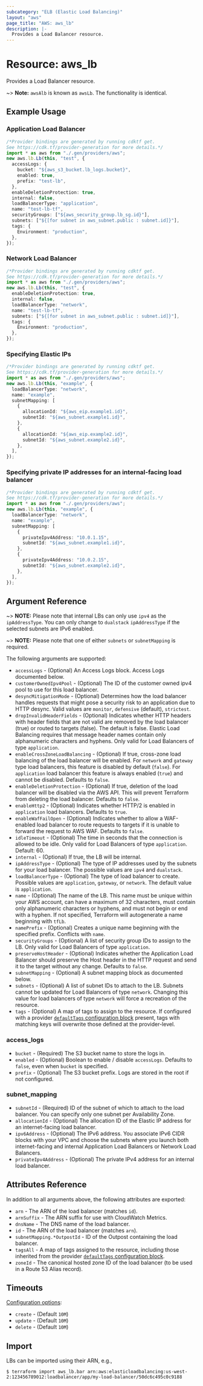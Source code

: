 ```yaml
---
subcategory: "ELB (Elastic Load Balancing)"
layout: "aws"
page_title: "AWS: aws_lb"
description: |-
  Provides a Load Balancer resource.
---
```


# Resource: aws\_lb

Provides a Load Balancer resource.

\~> **Note:** `awsAlb` is known as `awsLb`. The functionality is identical.

## Example Usage

### Application Load Balancer

```typescript
/*Provider bindings are generated by running cdktf get.
See https://cdk.tf/provider-generation for more details.*/
import * as aws from "./.gen/providers/aws";
new aws.lb.Lb(this, "test", {
  accessLogs: {
    bucket: "${aws_s3_bucket.lb_logs.bucket}",
    enabled: true,
    prefix: "test-lb",
  },
  enableDeletionProtection: true,
  internal: false,
  loadBalancerType: "application",
  name: "test-lb-tf",
  securityGroups: ["${aws_security_group.lb_sg.id}"],
  subnets: ["${[for subnet in aws_subnet.public : subnet.id]}"],
  tags: {
    Environment: "production",
  },
});

```

### Network Load Balancer

```typescript
/*Provider bindings are generated by running cdktf get.
See https://cdk.tf/provider-generation for more details.*/
import * as aws from "./.gen/providers/aws";
new aws.lb.Lb(this, "test", {
  enableDeletionProtection: true,
  internal: false,
  loadBalancerType: "network",
  name: "test-lb-tf",
  subnets: ["${[for subnet in aws_subnet.public : subnet.id]}"],
  tags: {
    Environment: "production",
  },
});

```

### Specifying Elastic IPs

```typescript
/*Provider bindings are generated by running cdktf get.
See https://cdk.tf/provider-generation for more details.*/
import * as aws from "./.gen/providers/aws";
new aws.lb.Lb(this, "example", {
  loadBalancerType: "network",
  name: "example",
  subnetMapping: [
    {
      allocationId: "${aws_eip.example1.id}",
      subnetId: "${aws_subnet.example1.id}",
    },
    {
      allocationId: "${aws_eip.example2.id}",
      subnetId: "${aws_subnet.example2.id}",
    },
  ],
});

```

### Specifying private IP addresses for an internal-facing load balancer

```typescript
/*Provider bindings are generated by running cdktf get.
See https://cdk.tf/provider-generation for more details.*/
import * as aws from "./.gen/providers/aws";
new aws.lb.Lb(this, "example", {
  loadBalancerType: "network",
  name: "example",
  subnetMapping: [
    {
      privateIpv4Address: "10.0.1.15",
      subnetId: "${aws_subnet.example1.id}",
    },
    {
      privateIpv4Address: "10.0.2.15",
      subnetId: "${aws_subnet.example2.id}",
    },
  ],
});

```

## Argument Reference

\~> **NOTE:** Please note that internal LBs can only use `ipv4` as the `ipAddressType`. You can only change to `dualstack` `ipAddressType` if the selected subnets are IPv6 enabled.

\~> **NOTE:** Please note that one of either `subnets` or `subnetMapping` is required.

The following arguments are supported:

* `accessLogs` - (Optional) An Access Logs block. Access Logs documented below.
* `customerOwnedIpv4Pool` - (Optional) The ID of the customer owned ipv4 pool to use for this load balancer.
* `desyncMitigationMode` - (Optional) Determines how the load balancer handles requests that might pose a security risk to an application due to HTTP desync. Valid values are `monitor`, `defensive` (default), `strictest`.
* `dropInvalidHeaderFields` - (Optional) Indicates whether HTTP headers with header fields that are not valid are removed by the load balancer (true) or routed to targets (false). The default is false. Elastic Load Balancing requires that message header names contain only alphanumeric characters and hyphens. Only valid for Load Balancers of type `application`.
* `enableCrossZoneLoadBalancing` - (Optional) If true, cross-zone load balancing of the load balancer will be enabled. For `network` and `gateway` type load balancers, this feature is disabled by default (`false`). For `application` load balancer this feature is always enabled (`true`) and cannot be disabled. Defaults to `false`.
* `enableDeletionProtection` - (Optional) If true, deletion of the load balancer will be disabled via the AWS API. This will prevent Terraform from deleting the load balancer. Defaults to `false`.
* `enableHttp2` - (Optional) Indicates whether HTTP/2 is enabled in `application` load balancers. Defaults to `true`.
* `enableWafFailOpen` - (Optional) Indicates whether to allow a WAF-enabled load balancer to route requests to targets if it is unable to forward the request to AWS WAF. Defaults to `false`.
* `idleTimeout` - (Optional) The time in seconds that the connection is allowed to be idle. Only valid for Load Balancers of type `application`. Default: 60.
* `internal` - (Optional) If true, the LB will be internal.
* `ipAddressType` - (Optional) The type of IP addresses used by the subnets for your load balancer. The possible values are `ipv4` and `dualstack`.
* `loadBalancerType` - (Optional) The type of load balancer to create. Possible values are `application`, `gateway`, or `network`. The default value is `application`.
* `name` - (Optional) The name of the LB. This name must be unique within your AWS account, can have a maximum of 32 characters,
  must contain only alphanumeric characters or hyphens, and must not begin or end with a hyphen. If not specified,
  Terraform will autogenerate a name beginning with `tfLb`.
* `namePrefix` - (Optional) Creates a unique name beginning with the specified prefix. Conflicts with `name`.
* `securityGroups` - (Optional) A list of security group IDs to assign to the LB. Only valid for Load Balancers of type `application`.
* `preserveHostHeader` - (Optional) Indicates whether the Application Load Balancer should preserve the Host header in the HTTP request and send it to the target without any change. Defaults to `false`.
* `subnetMapping` - (Optional) A subnet mapping block as documented below.
* `subnets` - (Optional) A list of subnet IDs to attach to the LB. Subnets
  cannot be updated for Load Balancers of type `network`. Changing this value
  for load balancers of type `network` will force a recreation of the resource.
* `tags` - (Optional) A map of tags to assign to the resource. If configured with a provider [`defaultTags` configuration block](https://registry.terraform.io/providers/hashicorp/aws/latest/docs#default_tags-configuration-block) present, tags with matching keys will overwrite those defined at the provider-level.

### access\_logs

* `bucket` - (Required) The S3 bucket name to store the logs in.
* `enabled` - (Optional) Boolean to enable / disable `accessLogs`. Defaults to `false`, even when `bucket` is specified.
* `prefix` - (Optional) The S3 bucket prefix. Logs are stored in the root if not configured.

### subnet\_mapping

* `subnetId` - (Required) ID of the subnet of which to attach to the load balancer. You can specify only one subnet per Availability Zone.
* `allocationId` - (Optional) The allocation ID of the Elastic IP address for an internet-facing load balancer.
* `ipv6Address` - (Optional) The IPv6 address. You associate IPv6 CIDR blocks with your VPC and choose the subnets where you launch both internet-facing and internal Application Load Balancers or Network Load Balancers.
* `privateIpv4Address` - (Optional) The private IPv4 address for an internal load balancer.

## Attributes Reference

In addition to all arguments above, the following attributes are exported:

* `arn` - The ARN of the load balancer (matches `id`).
* `arnSuffix` - The ARN suffix for use with CloudWatch Metrics.
* `dnsName` - The DNS name of the load balancer.
* `id` - The ARN of the load balancer (matches `arn`).
* `subnetMapping.*OutpostId` - ID of the Outpost containing the load balancer.
* `tagsAll` - A map of tags assigned to the resource, including those inherited from the provider [`defaultTags` configuration block](https://registry.terraform.io/providers/hashicorp/aws/latest/docs#default_tags-configuration-block).
* `zoneId` - The canonical hosted zone ID of the load balancer (to be used in a Route 53 Alias record).

## Timeouts

[Configuration options](https://developer.hashicorp.com/terraform/language/resources/syntax#operation-timeouts):

* `create` - (Default `10M`)
* `update` - (Default `10M`)
* `delete` - (Default `10M`)

## Import

LBs can be imported using their ARN, e.g.,

```console
$ terraform import aws_lb.bar arn:aws:elasticloadbalancing:us-west-2:123456789012:loadbalancer/app/my-load-balancer/50dc6c495c0c9188
```
